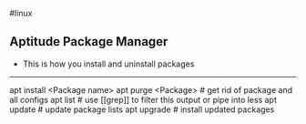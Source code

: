 #linux 
## Aptitude Package Manager

- This is how you install and uninstall packages

--- 
apt install  \<Package name\>
apt purge \<Package\>  \# get rid of package and all configs 
apt list \# use [[grep]]  to filter this output or pipe into less
apt update \# update package lists
apt upgrade \# install updated packages 
